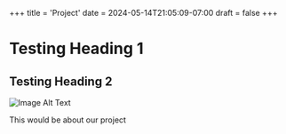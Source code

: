 +++
title = 'Project'
date = 2024-05-14T21:05:09-07:00
draft = false
+++


# Testing Heading 1
## Testing Heading 2

![Image Alt Text](/BeaverCDS-landing/img/scoreboard.PNG)

This would be about our project
